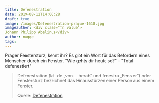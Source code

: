 ```yaml
---
title: Defenestration
date: 2019-08-12T14:00:28
draft: true
image: /images/Defenestration-prague-1618.jpg
imageauthor: <div class="fn value">
Johann Philipp Abelinus</div>
author: noqqe
tags:
---
```


Prager Fenstersturz, kennt ihr? Es gibt ein Wort für das Befördern eines
Menschen durch ein Fenster. "Wie gehts dir heute so?" - "Total defenestiert"

> Defenestration (lat. de „von … herab“ und fenestra „Fenster“) oder
> Fenstersturz bezeichnet das Hinausstürzen einer Person aus einem Fenster.
>
> Quelle: [Defenestration](https://de.m.wikipedia.org/wiki/Defenestration)
